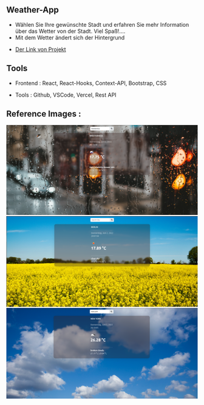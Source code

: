 ## Weather-App

- Wählen Sie Ihre gewünschte Stadt und erfahren Sie mehr Information über das Wetter von der Stadt. Viel Spaß!....
- Mit dem Wetter ändert sich der Hintergrund

* [Der Link von Projekt](https://weather-app-theta-one.vercel.app/)


## Tools

- Frontend : React, React-Hooks, Context-API, Bootstrap, CSS

- Tools : Github, VSCode, Vercel, Rest API

## Reference Images :


  <img src="public/img/regen.png" />
  <img src="public/img/sonne.png" />
  <img src="public/img/wolke.png" />




